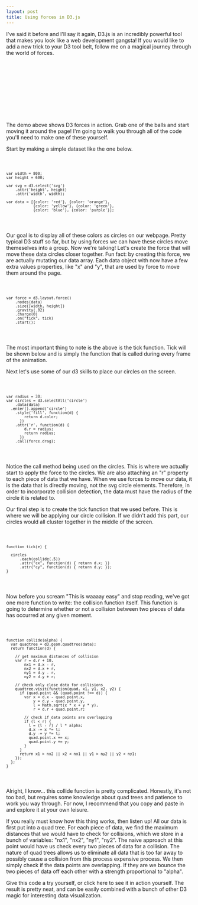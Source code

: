 ```yaml
---
layout: post
title: Using forces in D3.js
---
```


I've said it before and I'll say it again, D3.js is an incredibly powerful tool that makes you look like a web development gangsta! If you would like to add a new trick to your D3 tool belt, follow me on a magical journey through the world of forces.

<svg></svg>
<script src="https://cdnjs.cloudflare.com/ajax/libs/d3/3.5.6/d3.min.js" charset="utf-8"></script>
<script src="../scripts/d3ForceDemo.js"></script>

The demo above shows D3 forces in action. Grab one of the balls and start moving it around the page! I'm going to walk you through all of the code you'll need to make one of these yourself.

Start by making a simple dataset like the one below.

  <code>

    var width = 800;
    var height = 600;

    var svg = d3.select('svg')
        .attr('height', height)
        .attr('width', width);

    var data = [{color: 'red'}, {color: 'orange'},
                {color: 'yellow'}, {color: 'green'},
                {color: 'blue'}, {color: 'purple'}];

  </code>

Our goal is to display all of these colors as circles on our webpage. Pretty typical D3 stuff so far, but by using forces we can have these circles move themeselves into a group. Now we're talking! Let's create the force that will move these data circles closer together. Fun fact: by creating this force, we are actually mutating our data array. Each data object with now have a few extra values properties, like "x" and "y", that are used by force to move them around the page.

  <code>

    var force = d3.layout.force()
        .nodes(data)
        .size([width, height])
        .gravity(.02)
        .charge(0)
        .on("tick", tick)
        .start();

  </code>

The most important thing to note is the above is the tick function. Tick will be shown below and is simply the function that is called during every frame of the animation.

Next let's use some of our d3 skills to place our circles on the screen.

  <code>

    var radius = 30;
    var circles = d3.selectAll('circle')
        .data(data)
      .enter().append('circle')
        .style('fill', function(d) {
            return d.color;
          })
        .attr('r', function(d) {
            d.r = radius;
            return radius;
          })
        .call(force.drag);

  </code>

Notice the call method being used on the circles. This is where we actually start to apply the force to the circles. We are also attaching an "r" property to each piece of data that we have. When we use forces to move our data, it is the data that is directly moving, not the svg circle elements. Therefore, in order to incorporate collision detection, the data must have the radius of the circle it is related to.

Our final step is to create the tick function that we used before. This is where we will be applying our circle collision. If we didn't add this part, our circles would all cluster together in the middle of the screen.

  <code>

    function tick(e) {

      circles
          .each(collide(.5))
          .attr("cx", function(d) { return d.x; })
          .attr("cy", function(d) { return d.y; });
    }

  </code>

Now before you scream "This is waaaay easy" and stop reading, we've got one more function to write: the collision function itself. This function is going to determine whether or not a collision between two pieces of data has occurred at any given moment.

  <code>

    function collide(alpha) {
      var quadtree = d3.geom.quadtree(data);
      return function(d) {

        // get maximum distances of collision
        var r = d.r + 10,
            nx1 = d.x - r,
            nx2 = d.x + r,
            ny1 = d.y - r,
            ny2 = d.y + r;

        // check only close data for collisions
        quadtree.visit(function(quad, x1, y1, x2, y2) {
          if (quad.point && (quad.point !== d)) {
            var x = d.x - quad.point.x,
                y = d.y - quad.point.y,
                l = Math.sqrt(x * x + y * y),
                r = d.r + quad.point.r;

            // check if data points are overlapping
            if (l < r) {
              l = (l - r) / l * alpha;
              d.x -= x *= l;
              d.y -= y *= l;
              quad.point.x += x;
              quad.point.y += y;
            }
          }
          return x1 > nx2 || x2 < nx1 || y1 > ny2 || y2 < ny1;
        });
      };
    }

  </code>

Alright, I know... this collide function is pretty complicated. Honestly, it's not too bad, but requires some knowledge about quad trees and patience to work you way through. For now, I recommend that you copy and paste in and explore it at your own leisure.

If you really must know how this thing works, then listen up! All our data is first put into a quad tree. For each piece of data, we find the maximum distances that we would have to check for collisions, which we store in a bunch of variables: "nx1", "nx2", "ny1", "ny2". The naive approach at this point would have us check every two pieces of data for a collision. The nature of quad trees allows us to eliminate all data that is too far away to possibly cause a collision from this process expensive process. We then simply check if the data points are overlapping. If they are we bounce the two pieces of data off each other with a strength proportional to "alpha".

Give this code a try yourself, or click here to see it in action yourself. The result is pretty neat, and can be easily combined with a bunch of other D3 magic for interesting data visualization.

